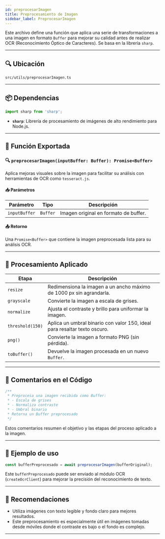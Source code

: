 ```yaml
---
id: preprocesarImagen
title: Preprocesamiento de Imagen
sidebar_label: PreprocesarImagen
---
```


Este archivo define una función que aplica una serie de transformaciones a una imagen en formato `Buffer` para mejorar su calidad antes de realizar OCR (Reconocimiento Óptico de Caracteres). Se basa en la librería `sharp`.

---

## 🔍 Ubicación

`src/utils/preprocesarImagen.ts`

---

## 📦 Dependencias

```ts
import sharp from 'sharp';
````

* **`sharp`**: Librería de procesamiento de imágenes de alto rendimiento para Node.js.

---

## 🔧 Función Exportada

### 🔍 `preprocesarImagen(inputBuffer: Buffer): Promise<Buffer>`

Aplica mejoras visuales sobre la imagen para facilitar su análisis con herramientas de OCR como `tesseract.js`.

#### 📥 Parámetros

| Parámetro     | Tipo     | Descripción                           |
| ------------- | -------- | ------------------------------------- |
| `inputBuffer` | `Buffer` | Imagen original en formato de buffer. |

#### 📤 Retorno

Una `Promise<Buffer>` que contiene la imagen preprocesada lista para su análisis OCR.

---

## 🧪 Procesamiento Aplicado

| Etapa            | Descripción                                                               |
| ---------------- | ------------------------------------------------------------------------- |
| `resize`         | Redimensiona la imagen a un ancho máximo de 1000 px sin agrandarla.       |
| `grayscale`      | Convierte la imagen a escala de grises.                                   |
| `normalize`      | Ajusta el contraste y brillo para uniformar la imagen.                    |
| `threshold(150)` | Aplica un umbral binario con valor 150, ideal para resaltar texto oscuro. |
| `png()`          | Convierte la imagen a formato PNG (sin pérdida).                          |
| `toBuffer()`     | Devuelve la imagen procesada en un nuevo `Buffer`.                        |

---

## 🧾 Comentarios en el Código

```ts
/**
 * Preprocesa una imagen recibida como Buffer:
 * - Escala de grises
 * - Normaliza contraste
 * - Umbral binario
 * Retorna un Buffer preprocesado
 */
```

Estos comentarios resumen el objetivo y las etapas del proceso aplicado a la imagen.

---

## 🎯 Ejemplo de uso

```ts
const bufferPreprocesado = await preprocesarImagen(bufferOriginal);
```

Este `bufferPreprocesado` puede ser enviado al módulo OCR (`createOcrClient`) para mejorar la precisión del reconocimiento de texto.

---

## 🧠 Recomendaciones

* Utiliza imágenes con texto legible y fondo claro para mejores resultados.
* Este preprocesamiento es especialmente útil en imágenes tomadas desde móviles donde el contraste es bajo o el fondo es complejo.

---